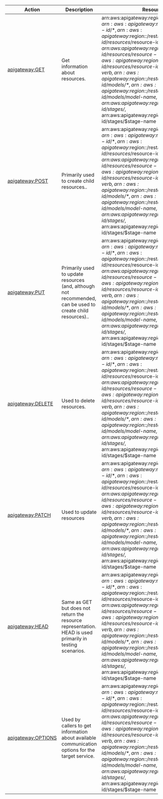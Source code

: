 | Action | Description | Resource | Condition |
| --- | --- | --- | --- |
| [apigateway:GET](http://docs.aws.amazon.com/apigateway/latest/developerguide/permissions.html) | Get information about resources. | arn:aws:apigateway:$region::/restapis/*, arn:aws:apigateway:$region::/restapis/$api-id/*, arn:aws:apigateway:$region::/restapis/$api-id/resources/$resource-id/*, arn:aws:apigateway:$region::/restapis/$api-id/resources/$resource-id/methods/*, arn:aws:apigateway:$region::/restapis/$api-id/resources/$resource-id/methods/$http-verb, arn:aws:apigateway:$region::/restapis/$api-id/models/*, arn:aws:apigateway:$region::/restapis/$api-id/models/$model-name, arn:aws:apigateway:$region::/restapis/$api-id/stages/*, arn:aws:apigateway:$region::/restapis/$api-id/stages/$stage-name | - |
| [apigateway:POST](http://docs.aws.amazon.com/apigateway/latest/developerguide/permissions.html) | Primarily used to create child resources.. | arn:aws:apigateway:$region::/restapis/*, arn:aws:apigateway:$region::/restapis/$api-id/*, arn:aws:apigateway:$region::/restapis/$api-id/resources/$resource-id/*, arn:aws:apigateway:$region::/restapis/$api-id/resources/$resource-id/methods/*, arn:aws:apigateway:$region::/restapis/$api-id/resources/$resource-id/methods/$http-verb, arn:aws:apigateway:$region::/restapis/$api-id/models/*, arn:aws:apigateway:$region::/restapis/$api-id/models/$model-name, arn:aws:apigateway:$region::/restapis/$api-id/stages/*, arn:aws:apigateway:$region::/restapis/$api-id/stages/$stage-name | - |
| [apigateway:PUT](http://docs.aws.amazon.com/apigateway/latest/developerguide/permissions.html) | Primarily used to update resources (and, although not recommended, can be used to create child resources).. | arn:aws:apigateway:$region::/restapis/*, arn:aws:apigateway:$region::/restapis/$api-id/*, arn:aws:apigateway:$region::/restapis/$api-id/resources/$resource-id/*, arn:aws:apigateway:$region::/restapis/$api-id/resources/$resource-id/methods/*, arn:aws:apigateway:$region::/restapis/$api-id/resources/$resource-id/methods/$http-verb, arn:aws:apigateway:$region::/restapis/$api-id/models/*, arn:aws:apigateway:$region::/restapis/$api-id/models/$model-name, arn:aws:apigateway:$region::/restapis/$api-id/stages/*, arn:aws:apigateway:$region::/restapis/$api-id/stages/$stage-name | - |
| [apigateway:DELETE](http://docs.aws.amazon.com/apigateway/latest/developerguide/permissions.html) | Used to delete resources. | arn:aws:apigateway:$region::/restapis/*, arn:aws:apigateway:$region::/restapis/$api-id/*, arn:aws:apigateway:$region::/restapis/$api-id/resources/$resource-id/*, arn:aws:apigateway:$region::/restapis/$api-id/resources/$resource-id/methods/*, arn:aws:apigateway:$region::/restapis/$api-id/resources/$resource-id/methods/$http-verb, arn:aws:apigateway:$region::/restapis/$api-id/models/*, arn:aws:apigateway:$region::/restapis/$api-id/models/$model-name, arn:aws:apigateway:$region::/restapis/$api-id/stages/*, arn:aws:apigateway:$region::/restapis/$api-id/stages/$stage-name | - |
| [apigateway:PATCH](http://docs.aws.amazon.com/apigateway/latest/developerguide/permissions.html) | Used to update resources | arn:aws:apigateway:$region::/restapis/*, arn:aws:apigateway:$region::/restapis/$api-id/*, arn:aws:apigateway:$region::/restapis/$api-id/resources/$resource-id/*, arn:aws:apigateway:$region::/restapis/$api-id/resources/$resource-id/methods/*, arn:aws:apigateway:$region::/restapis/$api-id/resources/$resource-id/methods/$http-verb, arn:aws:apigateway:$region::/restapis/$api-id/models/*, arn:aws:apigateway:$region::/restapis/$api-id/models/$model-name, arn:aws:apigateway:$region::/restapis/$api-id/stages/*, arn:aws:apigateway:$region::/restapis/$api-id/stages/$stage-name | - |
| [apigateway:HEAD](http://docs.aws.amazon.com/apigateway/latest/developerguide/permissions.html) | Same as GET but does not return the resource representation. HEAD is used primarily in testing scenarios. | arn:aws:apigateway:$region::/restapis/*, arn:aws:apigateway:$region::/restapis/$api-id/*, arn:aws:apigateway:$region::/restapis/$api-id/resources/$resource-id/*, arn:aws:apigateway:$region::/restapis/$api-id/resources/$resource-id/methods/*, arn:aws:apigateway:$region::/restapis/$api-id/resources/$resource-id/methods/$http-verb, arn:aws:apigateway:$region::/restapis/$api-id/models/*, arn:aws:apigateway:$region::/restapis/$api-id/models/$model-name, arn:aws:apigateway:$region::/restapis/$api-id/stages/*, arn:aws:apigateway:$region::/restapis/$api-id/stages/$stage-name | - |
| [apigateway:OPTIONS](http://docs.aws.amazon.com/apigateway/latest/developerguide/permissions.html) | Used by callers to get information about available communication options for the target service. | arn:aws:apigateway:$region::/restapis/*, arn:aws:apigateway:$region::/restapis/$api-id/*, arn:aws:apigateway:$region::/restapis/$api-id/resources/$resource-id/*, arn:aws:apigateway:$region::/restapis/$api-id/resources/$resource-id/methods/*, arn:aws:apigateway:$region::/restapis/$api-id/resources/$resource-id/methods/$http-verb, arn:aws:apigateway:$region::/restapis/$api-id/models/*, arn:aws:apigateway:$region::/restapis/$api-id/models/$model-name, arn:aws:apigateway:$region::/restapis/$api-id/stages/*, arn:aws:apigateway:$region::/restapis/$api-id/stages/$stage-name | - |
